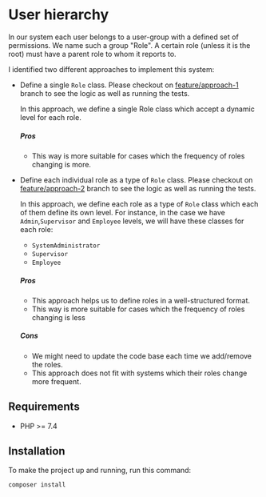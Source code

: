 # User hierarchy


In our system each user belongs to a user-group with a defined set of permissions.
We name such a group "Role". A certain role (unless it is the root) must have a parent role to whom it reports to. 

I identified two different approaches to implement this system:

 - Define a single `Role` class. Please checkout on [feature/approach-1](/../../tree/feature/approach-1) branch to see the logic as well as running the tests.
 
   In this approach, we define a single Role class which accept a dynamic level for each role.
    
   ##### Pros
  
   - This way is more suitable for cases which the frequency of roles changing is more.

 - Define each individual role as a type of `Role` class. Please checkout on [feature/approach-2](/../../tree/feature/approach-2) branch to see the logic as well as running the tests.
   
   In this approach, we define each role as a type of `Role` class which each of them define its own level.
   For instance, in the case we have `Admin`,`Supervisor` and `Employee` levels, we will have these classes for each role:
   
   - `SystemAdministrator`
   - `Supervisor`
   - `Employee`
   
   ##### Pros
    
   - This approach helps us to define roles in a well-structured format.
   - This way is more suitable for cases which the frequency of roles changing is less
    
   ##### Cons
   
   - We might need to update the code base each time we add/remove the roles.
   - This approach does not fit with systems which their roles change more frequent.

## Requirements

 - PHP >= 7.4
 
## Installation

To make the project up and running, run this command:

```
composer install
```
